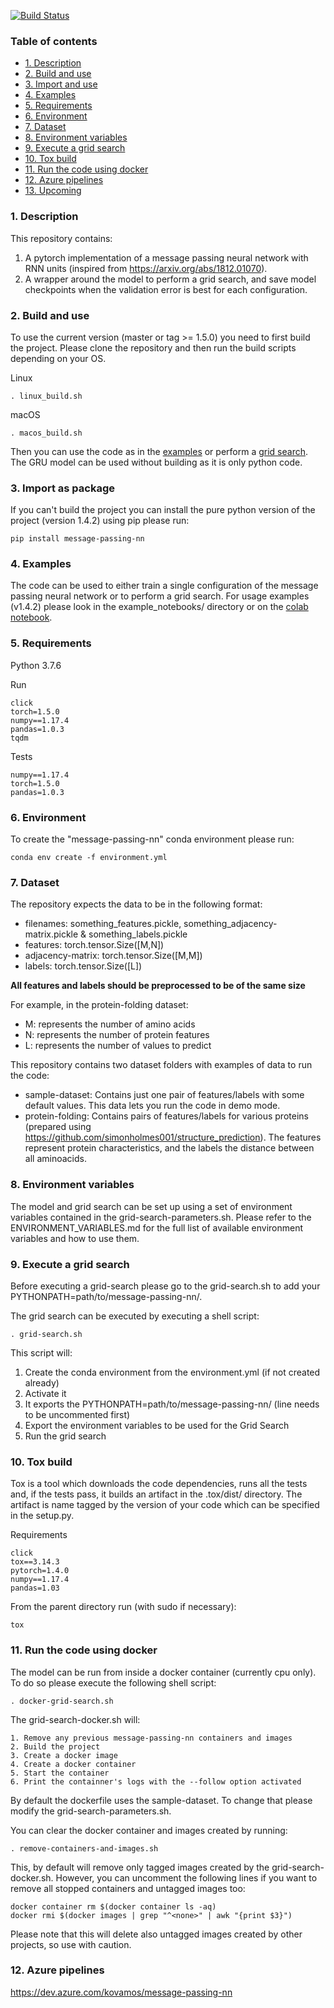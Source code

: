 [![Build Status](https://dev.azure.com/kovamos/message-passing-nn/_apis/build/status/kovanostra.message-passing-nn?branchName=master)](https://dev.azure.com/kovamos/message-passing-nn/_build/latest?definitionId=2&branchName=master)
### Table of contents
- [1. Description](#1-description)
- [2. Build and use](#2-build-and-use)
- [3. Import and use](#3-import-as-package)
- [4. Examples](#4-examples)
- [5. Requirements](#5-requirements)
- [6. Environment](#6-environment)
- [7. Dataset](#7-dataset)
- [8. Environment variables](#8-environment-variables)
- [9. Execute a grid search](#9-execute-a-grid-search)
- [10. Tox build](#10-tox-build)
- [11. Run the code using docker](#11-run-the-code-using-docker)
- [12. Azure pipelines](#12-azure-pipelines)
- [13. Upcoming](#13-upcoming)


### 1. Description

This repository contains:
1. A pytorch implementation of a message passing neural network with RNN units (inspired from https://arxiv.org/abs/1812.01070). 
2. A wrapper around the model to perform a grid search, and save model checkpoints when the validation error is best for each configuration.

### 2. Build and use

To use the current version (master or tag >= 1.5.0) you need to first build the project. Please clone the repository and then run the build scripts depending on your OS.

Linux
```
. linux_build.sh
```

macOS
```
. macos_build.sh
```

Then you can use the code as in the [examples](#4-examples) or perform a [grid search](#9-execute-a-grid-search). The GRU model can be used without building as it is only python code.

### 3. Import as package
If you can't build the project you can install the pure python version of the project (version 1.4.2) using pip please run:

```
pip install message-passing-nn
```

### 4. Examples

The code can be used to either train a single configuration of the message passing neural network or to perform a grid search. For usage examples (v1.4.2) please look in the example_notebooks/ directory or on the [colab notebook](https://colab.research.google.com/drive/1jFJ7l7jIv22BhvvzlmXOWFtgBE15ea2X).

### 5. Requirements

Python 3.7.6

Run
```
click
torch=1.5.0
numpy==1.17.4
pandas=1.0.3
tqdm
```

Tests
```
numpy==1.17.4
torch=1.5.0
pandas=1.0.3
```

### 6. Environment
To create the "message-passing-nn" conda environment please run:

```
conda env create -f environment.yml
```

### 7. Dataset
      
The repository expects the data to be in the following format:

  - filenames: something_features.pickle, something_adjacency-matrix.pickle & something_labels.pickle
  - features: torch.tensor.Size([M,N])
  - adjacency-matrix: torch.tensor.Size([M,M])
  - labels: torch.tensor.Size([L])

**All features and labels should be preprocessed to be of the same size**
  
For example, in the protein-folding dataset:

  - M: represents the number of amino acids
  - N: represents the number of protein features
  - L: represents the number of values to predict

This repository contains two dataset folders with examples of data to run the code:

  - sample-dataset: Contains just one pair of features/labels with some default values. This data lets you run the code in demo mode.
  - protein-folding: Contains pairs of features/labels for various proteins (prepared using https://github.com/simonholmes001/structure_prediction). The features represent protein characteristics, and the labels the distance between all aminoacids.

### 8. Environment variables
      
The model and grid search can be set up using a set of environment variables contained in the grid-search-parameters.sh. Please refer to the ENVIRONMENT_VARIABLES.md for the full list of available environment variables and how to use them.

### 9. Execute a grid search
       
Before executing a grid-search please go to the grid-search.sh to add your PYTHONPATH=path/to/message-passing-nn/.

The grid search can be executed by executing a shell script:
```
. grid-search.sh
```

This script will:

1. Create the conda environment from the environment.yml (if not created already)
2. Activate it
3. It exports the PYTHONPATH=path/to/message-passing-nn/ (line needs to be uncommented first)
4. Export the environment variables to be used for the Grid Search
5. Run the grid search

### 10. Tox build

Tox is a tool which downloads the code dependencies, runs all the tests and, if the tests pass, it builds an artifact in the .tox/dist/ directory. The artifact is name tagged by the version of your code which can be specified in the setup.py.

Requirements

```
click
tox==3.14.3
pytorch=1.4.0
numpy==1.17.4
pandas=1.03
```

From the parent directory run (with sudo if necessary):
```
tox
```

### 11. Run the code using docker
The model can be run from inside a docker container (currently cpu only). To do so please execute the following shell script:
```
. docker-grid-search.sh
```

The grid-search-docker.sh will:

    1. Remove any previous message-passing-nn containers and images
    2. Build the project
    3. Create a docker image
    4. Create a docker container
    5. Start the container
    6. Print the containner's logs with the --follow option activated

By default the dockerfile uses the sample-dataset. To change that please modify the grid-search-parameters.sh.

You can clear the docker container and images created by running:
```
. remove-containers-and-images.sh
```
This, by default will remove only tagged images created by the grid-search-docker.sh. However, you can uncomment the following lines if you want to remove all stopped containers and untagged images too:
```
docker container rm $(docker container ls -aq)
docker rmi $(docker images | grep "^<none>" | awk "{print $3}")
```
Please note that this will delete also untagged images created by other projects, so use with caution.

### 12. Azure pipelines

https://dev.azure.com/kovamos/message-passing-nn
